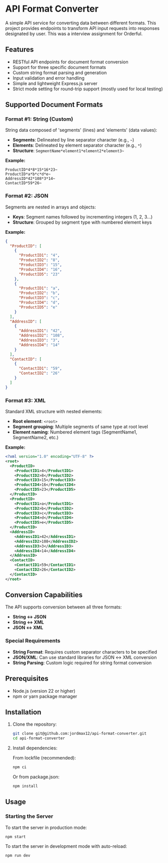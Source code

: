 # API Format Converter

A simple API service for converting data between different formats. This project provides endpoints to transform API input requests into responses designated by user. This was a interview assignment for Orderful.

## Features

- RESTful API endpoints for document format conversion
- Support for three specific document formats
- Custom string format parsing and generation
- Input validation and error handling
- Simple and lightweight Express.js server
- Strict mode setting for round-trip support (mostly used for local testing)

## Supported Document Formats

### Format #1: String (Custom)
String data composed of 'segments' (lines) and 'elements' (data values):
- **Segments**: Delineated by line separator character (e.g., `~`)
- **Elements**: Delineated by element separator character (e.g., `*`)
- **Structure**: `SegmentName*element1*element2*element3~`

**Example:**
```
ProductID*4*8*15*16*23~
ProductID*a*b*c*d*e~
AddressID*42*108*3*14~
ContactID*59*26~
```

### Format #2: JSON
Segments are nested in arrays and objects:
- **Keys**: Segment names followed by incrementing integers (1, 2, 3...)
- **Structure**: Grouped by segment type with numbered element keys

**Example:**
```json
{
  "ProductID": [
    {
      "ProductID1": "4",
      "ProductID2": "8",
      "ProductID3": "15",
      "ProductID4": "16",
      "ProductID5": "23"
    },
    {
      "ProductID1": "a",
      "ProductID2": "b",
      "ProductID3": "c",
      "ProductID4": "d",
      "ProductID5": "e"
    }
  ],
  "AddressID": [
    {
      "AddressID1": "42",
      "AddressID2": "108",
      "AddressID3": "3",
      "AddressID4": "14"
    }
  ],
  "ContactID": [
    {
      "ContactID1": "59",
      "ContactID2": "26"
    }
  ]
}
```

### Format #3: XML
Standard XML structure with nested elements:
- **Root element**: `<root>`
- **Segment grouping**: Multiple segments of same type at root level
- **Element naming**: Numbered element tags (SegmentName1, SegmentName2, etc.)

**Example:**
```xml
<?xml version="1.0" encoding="UTF-8" ?>
<root>
  <ProductID>
    <ProductID1>4</ProductID1>
    <ProductID2>8</ProductID2>
    <ProductID3>15</ProductID3>
    <ProductID4>16</ProductID4>
    <ProductID5>23</ProductID5>
  </ProductID>
  <ProductID>
    <ProductID1>a</ProductID1>
    <ProductID2>b</ProductID2>
    <ProductID3>c</ProductID3>
    <ProductID4>d</ProductID4>
    <ProductID5>e</ProductID5>
  </ProductID>
  <AddressID>
    <AddressID1>42</AddressID1>
    <AddressID2>108</AddressID2>
    <AddressID3>3</AddressID3>
    <AddressID4>14</AddressID4>
  </AddressID>
  <ContactID>
    <ContactID1>59</ContactID1>
    <ContactID2>26</ContactID2>
  </ContactID>
</root>
```

## Conversion Capabilities

The API supports conversion between all three formats:
- **String ↔ JSON**
- **String ↔ XML** 
- **JSON ↔ XML**

### Special Requirements
- **String Format**: Requires custom separator characters to be specified
- **JSON/XML**: Can use standard libraries for JSON ↔ XML conversion
- **String Parsing**: Custom logic required for string format conversion

## Prerequisites

- Node.js (version 22 or higher)
- npm or yarn package manager

## Installation

1. Clone the repository:
   ```bash
   git clone git@github.com:jordmax12/api-format-converter.git
   cd api-format-converter
   ```

2. Install dependencies:
   
   From lockfile (recommended):
   ```bash
   npm ci
   ```
   
   Or from package.json:
   ```bash
   npm install
   ```


## Usage

### Starting the Server

To start the server in production mode:
```bash
npm start
```

To start the server in development mode with auto-reload:
```bash
npm run dev
```
